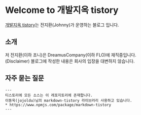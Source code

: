 # Welcome to 개발지옥 tistory 

[개발지옥 tistory](https://jyeonjyan.tistory.com/)는 전지환(Johnny)가 운영하는 블로그 입니다.

## 소개
저 전지환(이하 조니)은 DreamusCompany(이하 FLO)에 재직중입니다.  
(Disclaimer) 블로그에 작성한 내용은 회사의 입장을 대변하지 않습니다.

## 자주 묻는 질문
```
---
티스토리에 모든 소스는 이 레포지토리에 존재합니다.  
이동욱(jojoldu)님의 markdown-tistory 라이브러리 사용하고 있습니다.
* https://www.npmjs.com/package/markdown-tistory
---
```
